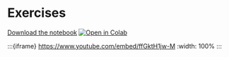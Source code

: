 # Exercises

[Download the notebook](https://github.com/neuro4ml/exercises/blob/main/w1-neurons/w1-neurons.ipynb)
[![Open in Colab](https://colab.research.google.com/assets/colab-badge.svg)](https://colab.research.google.com/github/neuro4ml/exercises/blob/main/w1-neurons/w1-neurons.ipynb)

:::{iframe} https://www.youtube.com/embed/ffGktH1jw-M
:width: 100%
:::

